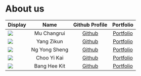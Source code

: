 # About us

| Display                                             |     Name      |              Github Profile               |            Portfolio             |
|-----------------------------------------------------|:-------------:|:-----------------------------------------:|:--------------------------------:|
| ![](https://via.placeholder.com/100.png?text=Photo) |  Mu Changrui  | [Github](https://github.com/Ch40gRv1-Mu)  | [Portfolio](team/Ch40gRv1-Mu.md) |
| ![](https://via.placeholder.com/100.png?text=Photo) |  Yang Zikun   |    [Github](https://github.com/Yzkkk)     |    [Portfolio](team/yzkkk.md)    |
| ![](https://via.placeholder.com/100.png?text=Photo) | Ng Yong Sheng |   [Github](https://github.com/ngys117)    |   [Portfolio](team/ngys117.md)   |
| ![](https://via.placeholder.com/100.png?text=Photo) |  Choo Yi Kai  |  [Github](https://github.com/chooyikai/)  |  [Portfolio](team/chooyikai.md)  |
| ![](https://via.placeholder.com/100.png?text=Photo) | Bang Hee Kit  | [Github](https://github.com/heekit73098/) | [Portfolio](team/heekit73098.md) |
